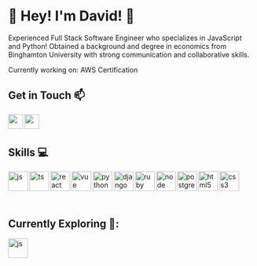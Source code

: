# :bow:  Hey! I'm David! :bow: 

Experienced Full Stack Software Engineer who specializes in JavaScript and Python! Obtained a background and degree in economics from Binghamton University with strong communication and collaborative skills. 

Currently working on:
AWS Certification
  
## Get in Touch :mailbox:

<p>
  <a href="https://www.linkedin.com/in/davidkim-4696/" target="blank"><img align="left" src="https://img.icons8.com/color/48/undefined/linkedin-circled--v1.png" height="30" width="30" /></a>
  <a href="mailto:djk4696@gmail.com" target="blank"><img align="left" src="https://img.icons8.com/fluency/48/undefined/gmail-new.png"  height="30" width="30" /></a>
 </p>
 
 <br />
 &emsp;
 
## Skills :computer:

<p align="left">
  <img src="https://img.icons8.com/color/48/undefined/javascript--v1.png" alt="js" align="left" width="40" height="40"/>
  <img src="https://i.imgur.com/H8DuLja.png" alt="ts" align="left" width="40" height="40"/>
  <img src="https://img.icons8.com/plasticine/100/undefined/react.png" alt="react" align="left" width="40" height="40"/>
  <img src="https://img.icons8.com/color/48/undefined/vue-js.png" alt="vue" align="left" width="40" height="40"/>
  <img src="https://img.icons8.com/color/48/undefined/python--v1.png" alt="python" align="left" width="40" height="40"/>
  <img src="https://img.icons8.com/color/48/undefined/django.png" alt="django" align="left" width="40" height="40"/>
  <img src="https://img.icons8.com/color/48/undefined/ruby-programming-language.png" alt="ruby" align="left" width="40" height="40"/>
  <img src="https://img.icons8.com/color/48/undefined/nodejs.png" alt="node" align="left" width="40" height="40"/>
  <img src="https://img.icons8.com/color/48/undefined/postgreesql.png" alt="postgres" align="left" width="40" height="40"/>
  <img src="https://img.icons8.com/external-flat-juicy-fish/60/undefined/external-html-coding-and-development-flat-flat-juicy-fish.png" alt="html5" align="left" width="40" height="40"/>
  <img src="https://img.icons8.com/external-flat-juicy-fish/60/undefined/external-css-coding-and-development-flat-flat-juicy-fish-2.png" alt="css3" align="left" width="40" height="40"/>
</p>

<br />
&emsp;

 &emsp;
 
## Currently Exploring 🔭:

<p align="left">
  <img src="https://img.icons8.com/color/48/undefined/javascript--v1.png" alt="js" align="left" width="40" height="40"/>
</p>
<br />
&emsp;
